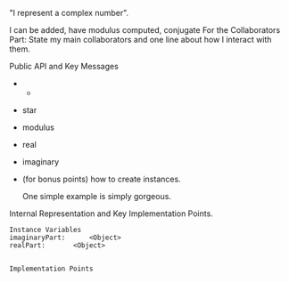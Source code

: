 "I represent a complex number".

I can be added, have modulus computed, conjugate
For the Collaborators Part: State my main collaborators and one line about how I interact with them. 

Public API and Key Messages

- +   
- star
- modulus
- real
- imaginary 
- (for bonus points) how to create instances.

   One simple example is simply gorgeous.
 
Internal Representation and Key Implementation Points.

    Instance Variables
	imaginaryPart:		<Object>
	realPart:		<Object>


    Implementation Points